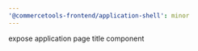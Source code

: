 ```yaml
---
'@commercetools-frontend/application-shell': minor
---
```


expose application page title component
